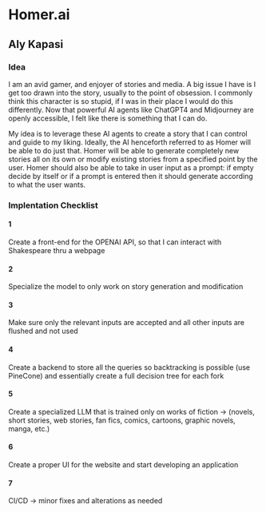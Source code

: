 # Homer.ai

## Aly Kapasi

### Idea

I am an avid gamer, and enjoyer of stories and media. A big issue I have is I get too drawn into the story, usually to the point of obsession. I commonly think this character is so stupid, if I was in their place I would do this differently.
Now that powerful AI agents like ChatGPT4 and Midjourney are openly accessible, I felt like there is something that I can do.

My idea is to leverage these AI agents to create a story that I can control and guide to my liking. Ideally, the AI henceforth referred to as Homer will be able to do just that. Homer will be able to generate completely new stories all on its own or modify existing stories from a specified point by the user. Homer should also be able to take in user input as a prompt: if empty decide by itself or if a prompt is entered then it should generate according to what the user wants.

### Implentation Checklist

#### 1

Create a front-end for the OPENAI API, so that I can interact with Shakespeare thru a webpage

#### 2

Specialize the model to only work on story generation and modification

#### 3

Make sure only the relevant inputs are accepted and all other inputs are flushed and not used

#### 4

Create a backend to store all the queries so backtracking is possible (use PineCone) and essentially create a full decision tree for each fork

#### 5

Create a specialized LLM that is trained only on works of fiction -> (novels, short stories, web stories, fan fics, comics, cartoons, graphic novels, manga, etc.)

#### 6

Create a proper UI for the website and start developing an application

#### 7

CI/CD -> minor fixes and alterations as needed
